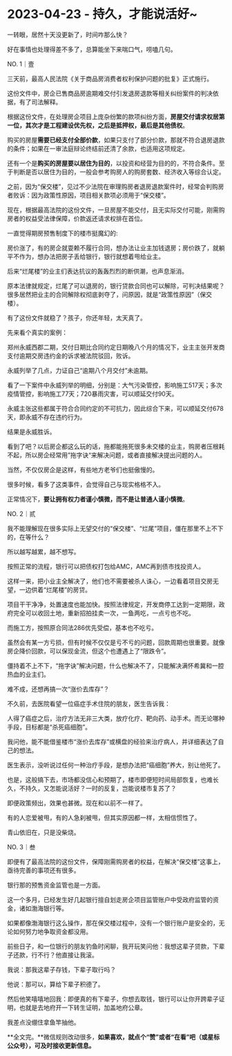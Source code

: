 # 2023-04-23 - 持久，才能说活好~

一转眼，居然十天没更新了，时间咋那么快？

好在事情也处理得差不多了，总算能坐下来喘口气，唠嗑几句。

NO. 1｜壹

三天前，最高人民法院《关于商品房消费者权利保护问题的批复》正式施行。

这份文件中，房企已售商品房逾期难交付引发退房退款等相关纠纷案件的判决依据，有了司法解释。

根据这份文件，在处理房企项目上庞杂纷繁的款项纠纷方面，**房屋交付请求权居第一位，其次才是工程建设优先权，之后是抵押权，最后是其他债权**。

购买的房屋**需要已经支付全部价款**，如果只支付了部分价款，那就不符合退房退款的条件；如果在一审法庭辩论终结前还清了余款，也适用这项规定。

还有一个是**购买的房屋要以居住为目的**，以投资和经营为目的的，不符合条件。至于判断是否以居住为目的，一般会参考购房人的购房套数、经济收入等综合认定。

之前，因为“保交楼”，见过不少法院在审理购房者退房退款案件时，经常会判购房者败诉：因为政策性原因，项目相关款项必须用于“保交楼”。

现在，根据最高法院的这份文件，一旦房屋不能交付，且无实际交付可能，刚需购房者的权益受法律保障，价款返还请求权排在首位。

一直觉得期房预售制度下的楼市挺魔幻的:

房价涨了，有的房企就耍赖不履行合同，想办法让业主加钱退房；房价跌了，就躺平不作为，想办法把房子丢给银行，银行就想着甩给业主。

后来“烂尾楼”的业主们表达抗议的轰轰烈烈的断供潮，也声息渐消。

原本法律就规定，烂尾了可以退房的，银行贷款合同也可以解除，可判决结果呢？很多居然把业主的合同解除权彻底剥夺了，问原因，就是“政策性原因”（保交楼）。

有了这份文件就稳了？孩子，你还年轻，太天真了。

先来看个真实的案例：

郑州永威西郡二期，交付日期比合同约定日期晚八个月的情况下，业主主张开发商支付逾期交房违约金的诉求被法院驳回，败诉。

永威列举了几点，力证自己“逾期八个月交付”未逾期。

看了一下案件中永威列举的明细，分别是：大气污染管控，影响施工517天；多次疫情管控，影响施工77天；720暴雨灾害，可以顺延交付90天。

永威主张这些都属于符合合同约定的不可抗力，因此综合下来，可以顺延交付678天，即永威不存在违约行为。

结果是永威胜诉。

看到了吧？以后房企都这么玩的话，拖都能拖死很多未交楼的业主，购房者压根耗不起，所以房企经常用”拖字诀“来解决问题，或者直接解决提出问题的人。

当然，不仅仅房企是这样，有些地方老爷们也挺傲慢的。

很多时候，看多了这类事件，会觉得自己与现实格格不入。

正常情况下，**要让拥有权力者谨小慎微，而不是让普通人谨小慎微**。

NO. 2｜贰

我不能理解现在很多实际上无望交付的“保交楼”、“烂尾”项目，僵在那里不上不下的，在等什么？

所以越写越累，越不想写。

按照正常的流程，银行可以把债权打包给AMC，AMC再到债市找投资人。

这样一来，把小业主全解决了，他们也不需要被杀人诛心，一边看着项目交房无望，一边供着“烂尾楼”的房贷。

项目干干净净，处置速度也能加快。按照法律规定，开发商停工达到一定期限，政府完全可以收回土地，重新招拍挂卖一次，一鱼两吃，一点亏也不吃。

而施工方，按照原合同法286优先受偿，基本也不吃亏。

虽然会有某一方亏损，但有时候不仅仅是亏不亏的问题，回款周期也很重要。就像房企降价回款，可以保现金流，但这个也遭遇上了“限跌令”。

僵持着不上不下，“拖字诀”解决问题，什么也解决不了，只能解决满怀希冀和一腔热血的业主们。

难不成，还想再搞一次“涨价去库存”？

不久前，去医院看望一位癌症手术住院的朋友，医生告诉我：

人得了癌症之后，治疗方法无非三大类，放疗化疗、靶向药、动手术。而无论哪种手段，目标都是“杀死癌细胞”。

我问他，能不能借鉴楼市“涨价去库存”或横盘的经验来治疗病人，并详细表达了自己的想法。

医生表示，没听说过任何一种治疗手段，是想办法把“癌细胞”养大，别让他死了。

也是，这般搞下去，市场都没信心和预期了，楼市即便短时间局部恢复，也难长久，不持久，又怎能说活好？一时的反复，岂能说楼市复苏了？

即便政策频出，效果也甚微。现在和以前不一样了。

有的人恋爱被甩，有的人急刹被甩，但其实原因都一样，太相信惯性了。

青山依旧在，只是没柴烧。

NO. 3｜叁

即便有了最高法院的这份文件，保障刚需购房者的权益，在解决“保交楼”这事上，亟待完善的事项还有很多。

银行那的预售资金监管也是一方面。

这一个多月，已经发生好几起银行擅自划走房企项目监管账户中受政府监管的资金，诸如渤海银行等。

如果都像渤海银行这么操作，那在保交楼过程中，没有一个银行账户是安全的，无论如何努力地争取资金都没用。

前些日子，和一位银行的朋友钓鱼时闲聊，我开玩笑问他：我想这辈子贷款，下辈子还款，行不行？他直接让我滚。

我说：那我这辈子存钱，下辈子取行吗？

他说：那可以，算给下辈子积德了。

然后他笑嘻嘻地回我：即便真的有下辈子，你想去取钱，银行可以让你开跨辈子证明，也就是去地府开一下转生证明，加盖地府公章。

我差点没绷住拿鱼竿抽他。

**全文完。**微信规则改动很多，**如果喜欢，就点个“赞”或者“在看”吧（或星标公众号），可及时接收更新信息。**